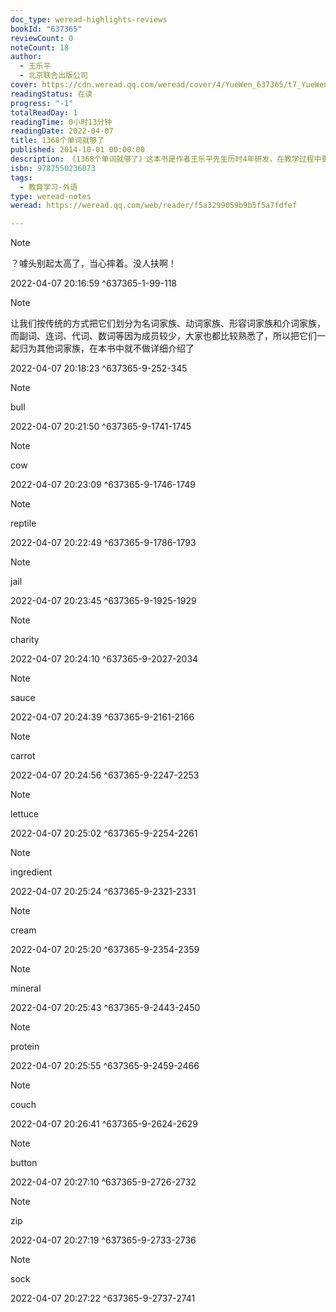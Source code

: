 ```yaml
---
doc_type: weread-highlights-reviews
bookId: "637365"
reviewCount: 0
noteCount: 18
author:
  - 王乐平
  - 北京联合出版公司
cover: https://cdn.weread.qq.com/weread/cover/4/YueWen_637365/t7_YueWen_637365.jpg
readingStatus: 在读
progress: "-1"
totalReadDay: 1
readingTime: 0小时13分钟
readingDate: 2022-04-07
title: 1368个单词就够了
published: 2014-10-01 00:00:00
description: 《1368个单词就够了》这本书是作者王乐平先生历时4年研发，在教学过程中更好的实现了本书思想的实际指导作用。这本书的基础在于：中国人背了多年的单词，学语法，练习听力和口语，参加了多种类型的考试，但由于缺乏语言环境，很多人在真正使用英语的时候，还是出现表达障碍。这个时候，很多人的反应就是背更多的单词！但，这些年你背的那些单词都用上了吗？中国人英语学习的困境在于缺乏英语思维！运用英语思维，1368个单词就够你表达所有你想要表达的内容！这本书里，王乐平老师根据实践教学和经验，逐步的讲解了在1368个单词的拓展，如何运用英语思维，实现无障碍的表达。让你的英语，张口就来！
isbn: 9787550236073
tags:
  - 教育学习-外语
type: weread-notes
weread: https://weread.qq.com/web/reader/f5a3299059b9b5f5a7fdfef

---
```





> [!NOTE] 
> ？噱头别起太高了，当心摔着。没人扶啊！
> 
> 2022-04-07 20:16:59 ^637365-1-99-118





> [!NOTE] 
> 让我们按传统的方式把它们划分为名词家族、动词家族、形容词家族和介词家族，而副词、连词、代词、数词等因为成员较少，大家也都比较熟悉了，所以把它们一起归为其他词家族，在本书中就不做详细介绍了
> 
> 2022-04-07 20:18:23 ^637365-9-252-345

> [!NOTE] 
> bull
> 
> 2022-04-07 20:21:50 ^637365-9-1741-1745

> [!NOTE] 
> cow
> 
> 2022-04-07 20:23:09 ^637365-9-1746-1749

> [!NOTE] 
> reptile
> 
> 2022-04-07 20:22:49 ^637365-9-1786-1793

> [!NOTE] 
> jail
> 
> 2022-04-07 20:23:45 ^637365-9-1925-1929

> [!NOTE] 
> charity
> 
> 2022-04-07 20:24:10 ^637365-9-2027-2034

> [!NOTE] 
> sauce
> 
> 2022-04-07 20:24:39 ^637365-9-2161-2166

> [!NOTE] 
> carrot
> 
> 2022-04-07 20:24:56 ^637365-9-2247-2253

> [!NOTE] 
> lettuce
> 
> 2022-04-07 20:25:02 ^637365-9-2254-2261

> [!NOTE] 
> ingredient
> 
> 2022-04-07 20:25:24 ^637365-9-2321-2331

> [!NOTE] 
> cream
> 
> 2022-04-07 20:25:20 ^637365-9-2354-2359

> [!NOTE] 
> mineral
> 
> 2022-04-07 20:25:43 ^637365-9-2443-2450

> [!NOTE] 
> protein
> 
> 2022-04-07 20:25:55 ^637365-9-2459-2466

> [!NOTE] 
> couch
> 
> 2022-04-07 20:26:41 ^637365-9-2624-2629

> [!NOTE] 
> button
> 
> 2022-04-07 20:27:10 ^637365-9-2726-2732

> [!NOTE] 
> zip
> 
> 2022-04-07 20:27:19 ^637365-9-2733-2736

> [!NOTE] 
> sock
> 
> 2022-04-07 20:27:22 ^637365-9-2737-2741







